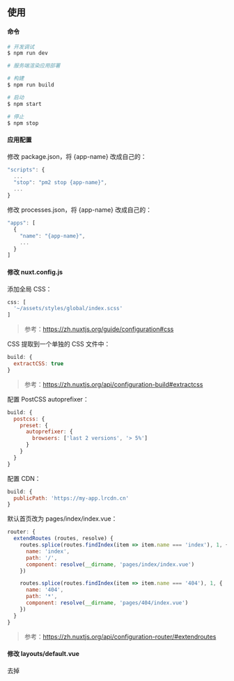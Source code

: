 ## 使用

#### 命令

```bash
# 开发调试
$ npm run dev

# 服务端渲染应用部署

# 构建
$ npm run build

# 启动
$ npm start

# 停止
$ npm stop
```

#### 应用配置

修改 package.json，将 {app-name} 改成自己的：

```js
"scripts": {
  ...
  "stop": "pm2 stop {app-name}",
  ...
}
```

修改 processes.json，将 {app-name} 改成自己的：

```js
"apps": [
  {
    "name": "{app-name}",
    ...
  }
]
```

#### 修改 nuxt.config.js

添加全局 CSS：

```js
css: [
  '~/assets/styles/global/index.scss'
]
```

> 参考：https://zh.nuxtjs.org/guide/configuration#css

CSS 提取到一个单独的 CSS 文件中：

```js
build: {
  extractCSS: true
}
``` 

> 参考：https://zh.nuxtjs.org/api/configuration-build#extractcss

配置 PostCSS autoprefixer：

```js
build: {
  postcss: {
    preset: {
      autoprefixer: {
        browsers: ['last 2 versions', '> 5%']
      }
    }
  }
}
```

配置 CDN：

```js
build: {
  publicPath: 'https://my-app.lrcdn.cn'
}
```

默认首页改为 pages/index/index.vue：

```js
router: {
  extendRoutes (routes, resolve) {
    routes.splice(routes.findIndex(item => item.name === 'index'), 1, {
      name: 'index',
      path: '/',
      component: resolve(__dirname, 'pages/index/index.vue')
    })

    routes.splice(routes.findIndex(item => item.name === '404'), 1, {
      name: '404',
      path: '*',
      component: resolve(__dirname, 'pages/404/index.vue')
    })
  }
}
```

> 参考：https://zh.nuxtjs.org/api/configuration-router/#extendroutes

#### 修改 layouts/default.vue

去掉 <style>。

#### 页面目录规范

```
|-- page                      // 页面
|   |-- index.vue             // 页面入口
|   |-- styles                // 样式
|       |-- index.scss        // 样式入口
|       |-- images            // 样式引用图片
|   |-- images                // 页面引用图片
```

#### 组件目录规范

与页面目录规范一致。

## 参考

#### 文档

- [Nuxt.js 中文文档](https://zh.nuxtjs.org/)
- [Vue SSR 指南](https://ssr.vuejs.org/zh/)

#### 文章

- [Nuxt开发经验分享，让你踩少点坑！](https://www.jianshu.com/p/840169ba92e6)

#### 视频
- [2018千锋Web前端视频教程-VUE服务器端渲染之NUXT实战](https://www.bilibili.com/video/av37561150/?p=1)
- [Nuxt.js免费视频教程 开启SSR渲染](https://www.bilibili.com/video/av36353273/?p=1)
